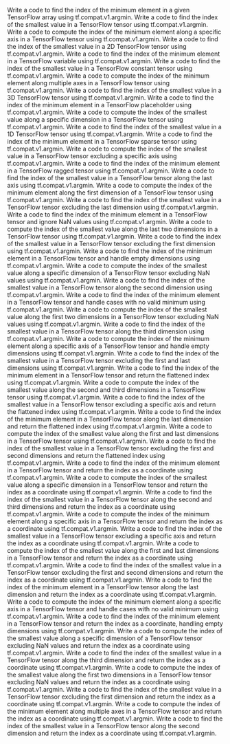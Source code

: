 Write a code to find the index of the minimum element in a given TensorFlow array using tf.compat.v1.argmin.
Write a code to find the index of the smallest value in a TensorFlow tensor using tf.compat.v1.argmin.
Write a code to compute the index of the minimum element along a specific axis in a TensorFlow tensor using tf.compat.v1.argmin.
Write a code to find the index of the smallest value in a 2D TensorFlow tensor using tf.compat.v1.argmin.
Write a code to find the index of the minimum element in a TensorFlow variable using tf.compat.v1.argmin.
Write a code to find the index of the smallest value in a TensorFlow constant tensor using tf.compat.v1.argmin.
Write a code to compute the index of the minimum element along multiple axes in a TensorFlow tensor using tf.compat.v1.argmin.
Write a code to find the index of the smallest value in a 3D TensorFlow tensor using tf.compat.v1.argmin.
Write a code to find the index of the minimum element in a TensorFlow placeholder using tf.compat.v1.argmin.
Write a code to compute the index of the smallest value along a specific dimension in a TensorFlow tensor using tf.compat.v1.argmin.
Write a code to find the index of the smallest value in a 1D TensorFlow tensor using tf.compat.v1.argmin.
Write a code to find the index of the minimum element in a TensorFlow sparse tensor using tf.compat.v1.argmin.
Write a code to compute the index of the smallest value in a TensorFlow tensor excluding a specific axis using tf.compat.v1.argmin.
Write a code to find the index of the minimum element in a TensorFlow ragged tensor using tf.compat.v1.argmin.
Write a code to find the index of the smallest value in a TensorFlow tensor along the last axis using tf.compat.v1.argmin.
Write a code to compute the index of the minimum element along the first dimension of a TensorFlow tensor using tf.compat.v1.argmin.
Write a code to find the index of the smallest value in a TensorFlow tensor excluding the last dimension using tf.compat.v1.argmin.
Write a code to find the index of the minimum element in a TensorFlow tensor and ignore NaN values using tf.compat.v1.argmin.
Write a code to compute the index of the smallest value along the last two dimensions in a TensorFlow tensor using tf.compat.v1.argmin.
Write a code to find the index of the smallest value in a TensorFlow tensor excluding the first dimension using tf.compat.v1.argmin.
Write a code to find the index of the minimum element in a TensorFlow tensor and handle empty dimensions using tf.compat.v1.argmin.
Write a code to compute the index of the smallest value along a specific dimension of a TensorFlow tensor excluding NaN values using tf.compat.v1.argmin.
Write a code to find the index of the smallest value in a TensorFlow tensor along the second dimension using tf.compat.v1.argmin.
Write a code to find the index of the minimum element in a TensorFlow tensor and handle cases with no valid minimum using tf.compat.v1.argmin.
Write a code to compute the index of the smallest value along the first two dimensions in a TensorFlow tensor excluding NaN values using tf.compat.v1.argmin.
Write a code to find the index of the smallest value in a TensorFlow tensor along the third dimension using tf.compat.v1.argmin.
Write a code to compute the index of the minimum element along a specific axis of a TensorFlow tensor and handle empty dimensions using tf.compat.v1.argmin.
Write a code to find the index of the smallest value in a TensorFlow tensor excluding the first and last dimensions using tf.compat.v1.argmin.
Write a code to find the index of the minimum element in a TensorFlow tensor and return the flattened index using tf.compat.v1.argmin.
Write a code to compute the index of the smallest value along the second and third dimensions in a TensorFlow tensor using tf.compat.v1.argmin.
Write a code to find the index of the smallest value in a TensorFlow tensor excluding a specific axis and return the flattened index using tf.compat.v1.argmin.
Write a code to find the index of the minimum element in a TensorFlow tensor along the last dimension and return the flattened index using tf.compat.v1.argmin.
Write a code to compute the index of the smallest value along the first and last dimensions in a TensorFlow tensor using tf.compat.v1.argmin.
Write a code to find the index of the smallest value in a TensorFlow tensor excluding the first and second dimensions and return the flattened index using tf.compat.v1.argmin.
Write a code to find the index of the minimum element in a TensorFlow tensor and return the index as a coordinate using tf.compat.v1.argmin.
Write a code to compute the index of the smallest value along a specific dimension in a TensorFlow tensor and return the index as a coordinate using tf.compat.v1.argmin.
Write a code to find the index of the smallest value in a TensorFlow tensor along the second and third dimensions and return the index as a coordinate using tf.compat.v1.argmin.
Write a code to compute the index of the minimum element along a specific axis in a TensorFlow tensor and return the index as a coordinate using tf.compat.v1.argmin.
Write a code to find the index of the smallest value in a TensorFlow tensor excluding a specific axis and return the index as a coordinate using tf.compat.v1.argmin.
Write a code to compute the index of the smallest value along the first and last dimensions in a TensorFlow tensor and return the index as a coordinate using tf.compat.v1.argmin.
Write a code to find the index of the smallest value in a TensorFlow tensor excluding the first and second dimensions and return the index as a coordinate using tf.compat.v1.argmin.
Write a code to find the index of the minimum element in a TensorFlow tensor along the last dimension and return the index as a coordinate using tf.compat.v1.argmin.
Write a code to compute the index of the minimum element along a specific axis in a TensorFlow tensor and handle cases with no valid minimum using tf.compat.v1.argmin.
Write a code to find the index of the minimum element in a TensorFlow tensor and return the index as a coordinate, handling empty dimensions using tf.compat.v1.argmin.
Write a code to compute the index of the smallest value along a specific dimension of a TensorFlow tensor excluding NaN values and return the index as a coordinate using tf.compat.v1.argmin.
Write a code to find the index of the smallest value in a TensorFlow tensor along the third dimension and return the index as a coordinate using tf.compat.v1.argmin.
Write a code to compute the index of the smallest value along the first two dimensions in a TensorFlow tensor excluding NaN values and return the index as a coordinate using tf.compat.v1.argmin.
Write a code to find the index of the smallest value in a TensorFlow tensor excluding the first dimension and return the index as a coordinate using tf.compat.v1.argmin.
Write a code to compute the index of the minimum element along multiple axes in a TensorFlow tensor and return the index as a coordinate using tf.compat.v1.argmin.
Write a code to find the index of the smallest value in a TensorFlow tensor along the second dimension and return the index as a coordinate using tf.compat.v1.argmin.